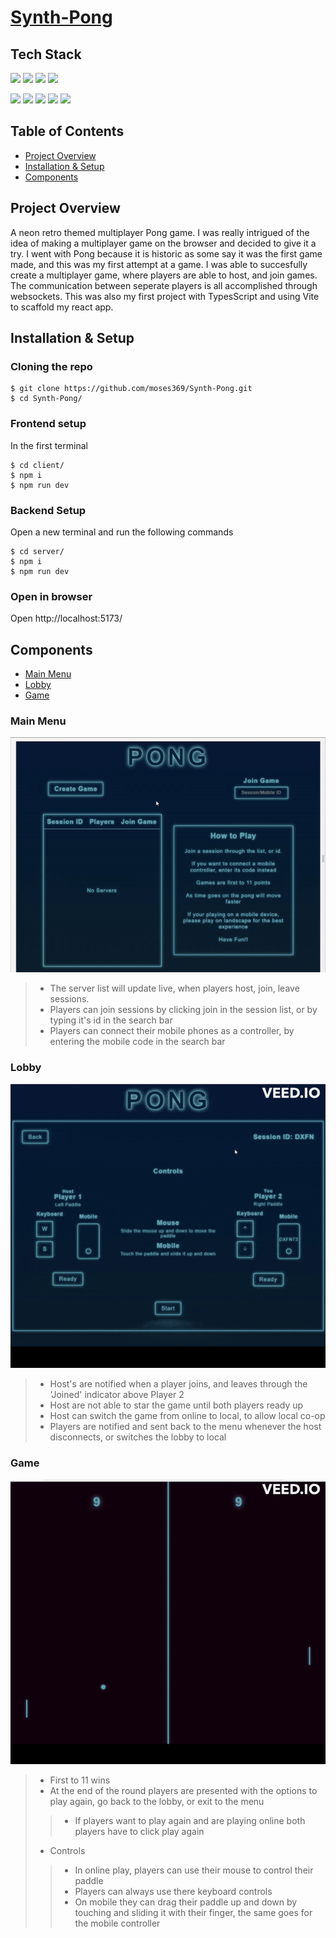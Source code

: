 # [Synth-Pong](https://synth-pong.netlify.app)
## Tech Stack
<p>
<img src="https://img.shields.io/badge/-TypeScript-3178C6?logo=typescript&logoColor=ffffff&style=for-the-badge" height=30>
<img src="https://img.shields.io/badge/-React-black?logo=react&logoColor=61DAFB&style=for-the-badge" height=30>
<img src="https://img.shields.io/badge/-React%20Router-black?logo=react-router&logoColor=CA4245&style=for-the-badge" height=30>
<img src="https://img.shields.io/badge/-CSS3-1572B6?logo=css3&logoColor=white&style=for-the-badge" height=30>
</p>
<p>
<img src="https://img.shields.io/badge/-Socket.io-E5E4E7?logo=socket.io&logoColor=010101&style=for-the-badge" height=30>
<img src="https://img.shields.io/badge/-NodeJs-339933?logo=node.js&logoColor=white&style=for-the-badge" height=30>
<img src="https://img.shields.io/badge/-Express-black?logo=express&logoColor=white&style=for-the-badge" height=30>
<img src="https://img.shields.io/badge/-Vite-646CFF?logo=vite&logoColor=yellow&style=for-the-badge" height=30>
<img src="https://img.shields.io/badge/-Git-F05032?logo=git&logoColor=white&style=for-the-badge" height=30>
</p>

## Table of Contents
- [Project Overview](#project-overview)
- [Installation & Setup](#installation--setup)
- [Components](#components)


## Project Overview
A neon retro themed multiplayer Pong game. I was really intrigued of the idea of making a multiplayer game on the browser and decided to give it a try.
I went with Pong because it is historic as some say it was the first game made, and this was my first attempt at a game. I was able to succesfully create a multiplayer game, where players are able to host, and join games. The communication between seperate players is all accomplished through websockets. This was also my first project with TypesScript and using Vite to scaffold my react app. 

## Installation & Setup

### Cloning the repo
```
$ git clone https://github.com/moses369/Synth-Pong.git
$ cd Synth-Pong/
```
### Frontend setup
In the first terminal
```
$ cd client/
$ npm i
$ npm run dev
```
### Backend Setup
Open a new terminal and run the following commands
```
$ cd server/
$ npm i
$ npm run dev
```
### Open in browser
Open http://localhost:5173/

## Components
- [Main Menu](#main-menu)
- [Lobby](#lobby)
- [Game](#game)

### Main Menu 
![Main menu demo](./images/menu.gif)
>  - The server list will update live, when players host, join, leave sessions.
>  - Players can join sessions by clicking join in the session list, or by typing it's id in the search bar
>  - Players can connect their mobile phones as a controller, by entering the mobile code in the search bar

### Lobby 
![Lobby Demo](./images/lobby.gif)
> - Host's are notified when a player joins, and leaves through the 'Joined' indicator above Player 2 
> - Host are not able to star the game until both players ready up
> - Host can switch the game from online to local, to allow local co-op
> - Players are notified and sent back to the menu whenever the host disconnects, or switches the lobby to local

### Game
![Game Demo](./images/endgame.gif)
> - First to 11 wins
> - At the end of the round players are presented with the options to play again, go back to the lobby, or exit to the menu
> > - If players want to play again and are playing online both players have to click play again
> - Controls
> > - In online play, players can use their mouse to control their paddle
> > - Players can always use there keyboard controls
> > - On mobile they can drag their paddle up and down by touching and sliding it with their finger, the same goes for the mobile controller




